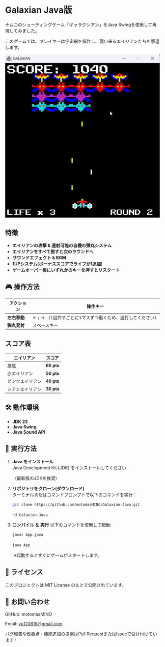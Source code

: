 # Galaxian Java版

ナムコのシューティングゲーム「ギャラクシアン」をJava Swingを使用して再現してみました。

このゲームでは、プレイヤーは宇宙船を操作し、襲い来るエイリアンたちを撃退します。

![ゲームプレイ](Screenshot.png)

## 特徴

- **エイリアンの攻撃 & 連射可能の自機の弾丸システム**
- **エイリアンをすべて倒すと次のラウンドへ**
- **サウンドエフェクト & BGM**
- **1UPシステム(ボーナススコアでライフが1追加)**
- **ゲームオーバー後にいずれかのキーを押すとリスタート**

## 🎮 操作方法

| アクション | 操作キー |
|------------|---------|
| **左右移動** | ← / → （1回押すごとに1マスずつ動くため、連打してください） |
| **弾丸発射** | スペースキー |

## スコア表

| エイリアン | スコア |
|------------|------|
| 旗艦 | **60 pts** |
| 赤エイリアン | **50 pts** |
| ピンクエイリアン | **40 pts** |
| シアンエイリアン | **30 pts** |

## 🛠️ 動作環境

- **JDK 23**
- **Java Swing**
- **Java Sound API**

## 🚀 実行方法

1. **Java をインストール**  
   Java Development Kit (JDK) をインストールしてください

   （最新版のJDKを推奨）

2. **リポジトリをクローン(ダウンロード)**  
   ターミナルまたはコマンドプロンプトで以下のコマンドを実行：
   ```sh
   git clone https://github.com/motomasMINO/Galaxian-Java.git
   
   cd Galaxian-Java

3. **コンパイル ＆ 実行**
以下のコマンドを使用して起動:
   ```sh
   javac App.java

   java App

　　※起動するとすぐにゲームがスタートします。

## 📜 ライセンス
このプロジェクトは MIT License のもとで公開されています。

## 📧 お問い合わせ

GitHub: motomasMINO

Email: yu120615@gmail.com

バグ報告や改善点・機能追加の提案はPull RequestまたはIssueで受け付けています！
